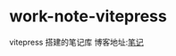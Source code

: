 # work-note-vitepress

vitepress 搭建的笔记库
博客地址:[笔记](https://fightingn.github.io/work-note-vitepress/)
